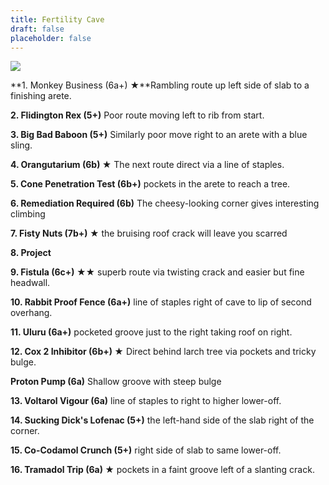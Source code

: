 ```yaml
---
title: Fertility Cave
draft: false
placeholder: false
---
```




![](/img/south-wales/south-east-sandstone/Edwardsville-1-copy.jpg)

**1. Monkey Business (6a+) ★**Rambling route up left side of slab to a finishing arete.

**2. Flidington Rex (5+)** Poor route moving left to rib from start.

**3. Big Bad Baboon (5+)** Similarly poor move right to an arete with a blue sling.

**4. Orangutarium (6b) ★** The next route direct via a line of staples.

**5. Cone Penetration Test (6b+)** pockets in the arete to reach a tree.

**6. Remediation Required (6b)** The cheesy-looking corner gives interesting climbing

**7. Fisty Nuts (7b+) ★** the bruising roof crack will leave you scarred

**8. Project**

**9. Fistula (6c+) ★★** superb route via twisting crack and easier but fine headwall.

**10. Rabbit Proof Fence (6a+)** line of staples right of cave to lip of second overhang.

**11. Uluru (6a+)** pocketed groove just to the right taking roof on right.

**12. Cox 2 Inhibitor (6b+) ★** Direct behind larch tree via pockets and tricky bulge.

**Proton Pump (6a)** Shallow groove with steep bulge

**13. Voltarol Vigour (6a)** line of staples to right to higher lower-off.

**14. Sucking Dick's Lofenac (5+)** the left-hand side of the slab right of the corner.

**15. Co-Codamol Crunch (5+)** right side of slab to same lower-off.

**16. Tramadol Trip (6a) ★** pockets in a faint groove left of a slanting crack.
